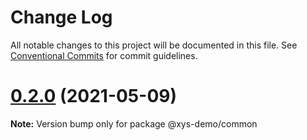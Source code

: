# Change Log

All notable changes to this project will be documented in this file.
See [Conventional Commits](https://conventionalcommits.org) for commit guidelines.

# [0.2.0](https://github.com/tfish-oh/lerna-demo/compare/v0.1.1...v0.2.0) (2021-05-09)

**Note:** Version bump only for package @xys-demo/common
